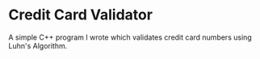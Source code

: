 # Credit Card Validator
A simple C++ program I wrote which validates credit card numbers using Luhn's Algorithm.
